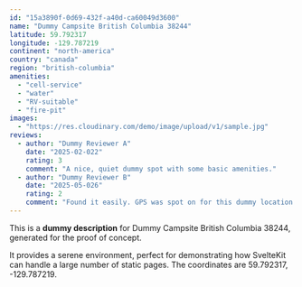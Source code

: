 ```yaml
---
id: "15a3890f-0d69-432f-a40d-ca60049d3600"
name: "Dummy Campsite British Columbia 38244"
latitude: 59.792317
longitude: -129.787219
continent: "north-america"
country: "canada"
region: "british-columbia"
amenities:
  - "cell-service"
  - "water"
  - "RV-suitable"
  - "fire-pit"
images:
  - "https://res.cloudinary.com/demo/image/upload/v1/sample.jpg"
reviews:
  - author: "Dummy Reviewer A"
    date: "2025-02-022"
    rating: 3
    comment: "A nice, quiet dummy spot with some basic amenities."
  - author: "Dummy Reviewer B"
    date: "2025-05-026"
    rating: 2
    comment: "Found it easily. GPS was spot on for this dummy location."
---
```


This is a **dummy description** for Dummy Campsite British Columbia 38244, generated for the proof of concept.

It provides a serene environment, perfect for demonstrating how SvelteKit can handle a large number of static pages. The coordinates are 59.792317, -129.787219.
